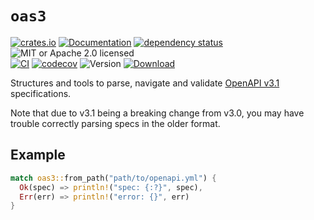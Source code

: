 # `oas3`

<!-- prettier-ignore-start -->

[![crates.io](https://img.shields.io/crates/v/oas3?label=latest)](https://crates.io/crates/oas3)
[![Documentation](https://docs.rs/oas3/badge.svg?version=0.12.0)](https://docs.rs/oas3/0.12.0)
[![dependency status](https://deps.rs/crate/oas3/0.12.0/status.svg)](https://deps.rs/crate/oas3/0.12.0)
![MIT or Apache 2.0 licensed](https://img.shields.io/crates/l/oas3.svg)
<br />
[![CI](https://github.com/x52dev/oas3/actions/workflows/ci.yml/badge.svg)](https://github.com/x52dev/oas3/actions/workflows/ci.yml)
[![codecov](https://codecov.io/gh/x52dev/oas3/branch/main/graph/badge.svg)](https://codecov.io/gh/x52dev/oas3)
![Version](https://img.shields.io/crates/msrv/oas3.svg)
[![Download](https://img.shields.io/crates/d/oas3.svg)](https://crates.io/crates/oas3)

<!-- prettier-ignore-end -->

<!-- cargo-rdme start -->

Structures and tools to parse, navigate and validate [OpenAPI v3.1] specifications.

Note that due to v3.1 being a breaking change from v3.0, you may have trouble correctly parsing
specs in the older format.

## Example

```rust
match oas3::from_path("path/to/openapi.yml") {
  Ok(spec) => println!("spec: {:?}", spec),
  Err(err) => println!("error: {}", err)
}
```

[OpenAPI v3.1]: https://github.com/OAI/OpenAPI-Specification/blob/HEAD/versions/3.1.0.md

<!-- cargo-rdme end -->
